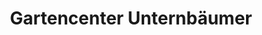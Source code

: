 ---
title: "Gartencenter Unternbäumer"
url: /enger/gartencenter-unternbaeumer/
shop: Garten-Center
---